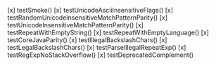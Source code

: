 [x] testSmoke()
[x] testUnicodeAsciiInsensitiveFlags()
[x] testRandomUnicodeInsensitiveMatchPatternParity()
[x] testUnicodeInsensitiveMatchPatternParity()
[x] testRepeatWithEmptyString()
[x] testRepeatWithEmptyLanguage()
[x] testCoreJavaParity()
[x] testIllegalBackslashChars()
[x] testLegalBackslashChars()
[x] testParseIllegalRepeatExp()
[x] testRegExpNoStackOverflow()
[x] testDeprecatedComplement()
